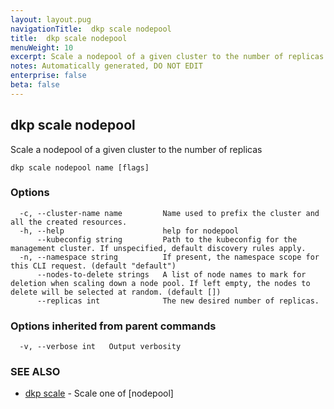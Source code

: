 ```yaml
---
layout: layout.pug
navigationTitle:  dkp scale nodepool
title:  dkp scale nodepool
menuWeight: 10
excerpt: Scale a nodepool of a given cluster to the number of replicas
notes: Automatically generated, DO NOT EDIT
enterprise: false
beta: false
---
```

<!-- vale off -->
<!-- markdownlint-disable -->

## dkp scale nodepool

Scale a nodepool of a given cluster to the number of replicas

```
dkp scale nodepool name [flags]
```

### Options

```
  -c, --cluster-name name         Name used to prefix the cluster and all the created resources.
  -h, --help                      help for nodepool
      --kubeconfig string         Path to the kubeconfig for the management cluster. If unspecified, default discovery rules apply.
  -n, --namespace string          If present, the namespace scope for this CLI request. (default "default")
      --nodes-to-delete strings   A list of node names to mark for deletion when scaling down a node pool. If left empty, the nodes to delete will be selected at random. (default [])
      --replicas int              The new desired number of replicas.
```

### Options inherited from parent commands

```
  -v, --verbose int   Output verbosity
```

### SEE ALSO

* [dkp scale](/dkp/kommander/2.3/cli/dkp/scale/)	 - Scale one of [nodepool]

